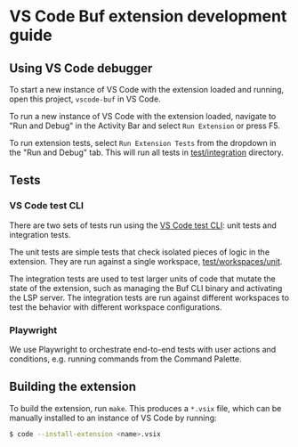 # VS Code Buf extension development guide

## Using VS Code debugger

To start a new instance of VS Code with the extension loaded and running, open this project,
`vscode-buf` in VS Code.

To run a new instance of VS Code with the extension loaded, navigate to "Run and Debug" in
the Activity Bar and select `Run Extension` or press F5.

To run extension tests, select `Run Extension Tests` from the dropdown in the "Run and Debug"
tab. This will run all tests in [test/integration](/test/integration) directory.

## Tests

### VS Code test CLI

There are two sets of tests run using the [VS Code test CLI][vscode-docs-test-cli]: unit tests and
integration tests.

The unit tests are simple tests that check isolated pieces of logic in the extension. They are run
against a single workspace, [test/workspaces/unit](/test/workspaces/unit).

The integration tests are used to test larger units of code that mutate the state of the extension,
such as managing the Buf CLI binary and activating the LSP server. The integration tests are run against
different workspaces to test the behavior with different workspace configurations.

### Playwright

We use Playwright to orchestrate end-to-end tests with user actions and conditions, e.g. running
commands from the Command Palette.

## Building the extension

To build the extension, run `make`. This produces a `*.vsix` file, which
can be manually installed to an instance of VS Code by running:

```sh
$ code --install-extension <name>.vsix
```

[vscode-docs-test-cli]: https://code.visualstudio.com/api/working-with-extensions/testing-extension#quick-setup-the-test-cli
